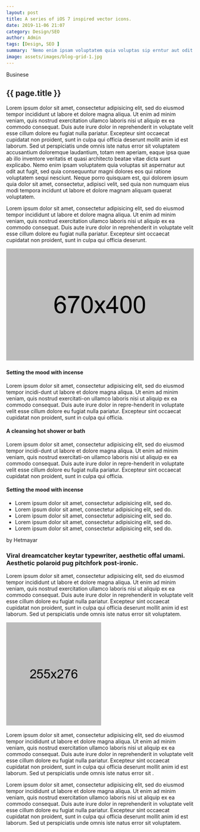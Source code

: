 ```yaml
---
layout: post
title: A series of iOS 7 inspired vector icons.
date: 2019-11-06 21:07
category: Design/SEO 
author: Admin
tags: [Design, SEO ]
summary: 'Nemo enim ipsam voluptatem quia voluptas sip erntur aut odit aut fugit, sed quia consequunturm agni dolores eos qui ratione voluptatem'
image: assets/images/blog-grid-1.jpg
---
```



<div class="blog-details-top">
<span>Businese</span>
<h2 class="title">{{ page.title }}</h2>

<p>Lorem ipsum dolor sit amet, consectetur adipisicing elit, sed do eiusmod tempor incididunt ut labore et dolore magna aliqua. Ut enim ad minim veniam, quis nostrud exercitation ullamco laboris nisi ut aliquip ex ea commodo consequat. Duis aute irure dolor in reprehenderit in voluptate velit esse cillum dolore eu fugiat nulla pariatur. Excepteur sint occaecat cupidatat non proident, sunt in culpa qui officia deserunt mollit anim id est laborum. Sed ut perspiciatis unde omnis iste natus error sit voluptatem accusantium doloremque laudantium, totam rem aperiam, eaque ipsa quae ab illo inventore veritatis et quasi architecto beatae vitae dicta sunt explicabo. Nemo enim ipsam voluptatem quia voluptas sit aspernatur aut odit aut fugit, sed quia consequuntur magni dolores eos qui ratione voluptatem sequi nesciunt. Neque porro quisquam est, qui dolorem ipsum quia dolor sit amet, consectetur, adipisci velit, sed quia non numquam eius modi tempora incidunt ut labore et dolore magnam aliquam quaerat voluptatem.</p>
<p class="mt-m2">Lorem ipsum dolor sit amet, consectetur adipisicing elit, sed do eiusmod tempor incididunt ut labore et dolore magna aliqua. Ut enim ad minim veniam, quis nostrud exercitation ullamco laboris nisi ut aliquip ex ea commodo consequat. Duis aute irure dolor in reprehenderit in voluptate velit esse cillum dolore eu fugiat nulla pariatur. Excepteur sint occaecat cupidatat non proident, sunt in culpa qui officia deserunt.</p>

</div>
<div class="blog-details-bath">

<img src="/assets/images/blog-details-thumb.jpg" alt="blog-details">
<h4 class="title">Setting the mood with incense</h4>
<p>Lorem ipsum dolor sit amet, consectetur adipisicing elit, sed do eiusmod tempor incidi-dunt ut labore et dolore magna aliqua. Ut enim ad minim veniam, quis nostrud exercitati-on ullamco laboris nisi ut aliquip ex ea commodo consequat. Duis aute irure dolor in repre-henderit in voluptate velit esse cillum dolore eu fugiat nulla pariatur. Excepteur sint occaecat cupidatat non proident, sunt in culpa qui officia. </p>
<h4 class="title">A cleansing hot shower or bath</h4>
<p>Lorem ipsum dolor sit amet, consectetur adipisicing elit, sed do eiusmod tempor incidi-dunt ut labore et dolore magna aliqua. Ut enim ad minim veniam, quis nostrud exercitati-on ullamco laboris nisi ut aliquip ex ea commodo consequat. Duis aute irure dolor in repre-henderit in voluptate velit esse cillum dolore eu fugiat nulla pariatur. Excepteur sint occaecat cupidatat non proident, sunt in culpa qui officia. </p>
<h4 class="title">Setting the mood with incense</h4>
<ul>
    <li><i class="fal fa-check"></i> Lorem ipsum dolor sit amet, consectetur adipisicing elit, sed do.</li>
    <li><i class="fal fa-check"></i> Lorem ipsum dolor sit amet, consectetur adipisicing elit, sed do.</li>
    <li><i class="fal fa-check"></i> Lorem ipsum dolor sit amet, consectetur adipisicing elit, sed do.</li>
    <li><i class="fal fa-check"></i> Lorem ipsum dolor sit amet, consectetur adipisicing elit, sed do.</li>
    <li><i class="fal fa-check"></i> Lorem ipsum dolor sit amet, consectetur adipisicing elit, sed do.</li>
</ul>
</div>
<div class="blog-details-quote text-center mt-30 mb-30">
<p><span>by</span> Hetmayar</p>
<h3 class="title">Viral dreamcatcher keytar typewriter, aesthetic offal umami. Aesthetic polaroid pug pitchfork post-ironic.</h3>
<i class="fas fa-quote-left"></i>
</div>
<div class="blog-details-confarance">
<p>Lorem ipsum dolor sit amet, consectetur adipisicing elit, sed do eiusmod tempor incididunt ut labore et dolore magna aliqua. Ut enim ad minim veniam, quis nostrud exercitation ullamco laboris nisi ut aliquip ex ea commodo consequat. Duis aute irure dolor in reprehenderit in voluptate velit esse cillum dolore eu fugiat nulla pariatur. Excepteur sint occaecat cupidatat non proident, sunt in culpa qui officia deserunt mollit anim id est laborum. Sed ut perspiciatis unde omnis iste natus error sit voluptatem. </p>
<div class="confarance-flex d-flex mt-20 mb-20">
    <div class="confarance-thumb-1">
            <img src="/assets/images/confarance.jpg" alt="">
    </div>
    <div class="confarance-thumb-2">
        <p>Lorem ipsum dolor sit amet, consectetur adipisicing elit, sed do eiusmod tempor incididunt ut labore et dolore magna aliqua. Ut enim ad minim veniam, quis nostrud exercitation ullamco laboris nisi ut aliquip ex ea commodo consequat. Duis aute irure dolor in reprehenderit in voluptate velit esse cillum dolore eu fugiat nulla pariatur. Excepteur sint occaecat cupidatat non proident, sunt in culpa qui officia deserunt mollit anim id est laborum. Sed ut perspiciatis unde omnis iste natus error sit .</p>
    </div>
</div>
<p>Lorem ipsum dolor sit amet, consectetur adipisicing elit, sed do eiusmod tempor incididunt ut labore et dolore magna aliqua. Ut enim ad minim veniam, quis nostrud exercitation ullamco laboris nisi ut aliquip ex ea commodo consequat. Duis aute irure dolor in reprehenderit in voluptate velit esse cillum dolore eu fugiat nulla pariatur. Excepteur sint occaecat cupidatat non proident, sunt in culpa qui officia deserunt mollit anim id est laborum. Sed ut perspiciatis unde omnis iste natus error sit voluptatem.  </p>
</div>